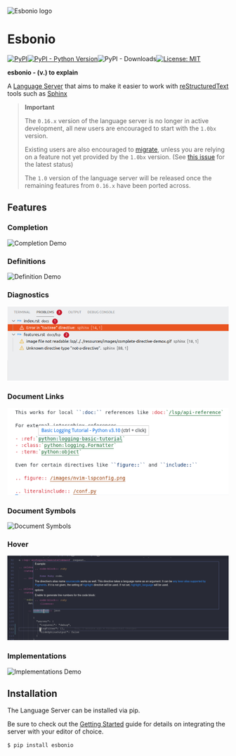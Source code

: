 ![Esbonio logo](https://github.com/swyddfa/esbonio/blob/release/resources/io.github.swyddfa.Esbonio.svg?raw=true)
# Esbonio

[![PyPI](https://img.shields.io/pypi/v/esbonio?style=flat-square)](https://pypi.org/project/esbonio)[![PyPI - Python Version](https://img.shields.io/pypi/pyversions/esbonio?style=flat-square)](https://pypi.org/project/esbonio)![PyPI - Downloads](https://img.shields.io/pypi/dm/esbonio?style=flat-square)[![License: MIT](https://img.shields.io/badge/license-MIT-blue.svg?style=flat-square)](https://github.com/swyddfa/esbonio/blob/develop/lib/esbonio/LICENSE)

**esbonio - (v.) to explain**

A [Language Server](https://microsoft.github.io/language-server-protocol/) that aims to make it easier to work with [reStructuredText](https://docutils.sourceforge.io/rst.html) tools such as [Sphinx](https://www.sphinx-doc.org/en/master/)

> **Important**
>
> The `0.16.x` version of the language server is no longer in active development, all new users are encouraged to start with the `1.0bx` version.
>
> Existing users are also encouraged to [migrate](https://docs.esbon.io/en/latest/lsp/howto/migrate-to-v1.html), unless you are relying on a feature not yet provided by the `1.0bx` version.
> (See [this issue](https://github.com/swyddfa/esbonio/issues/901) for the latest status)
>
> The `1.0` version of the language server will be released once the remaining features from `0.16.x` have been ported across.

## Features

### Completion

![Completion Demo](https://github.com/swyddfa/esbonio/raw/0.x/resources/images/completion-demo.gif)

### Definitions

![Definition Demo](https://github.com/swyddfa/esbonio/raw/0.x/resources/images/definition-demo.gif)


### Diagnostics

![Diagnostics Demo](https://github.com/swyddfa/esbonio/raw/0.x/resources/images/diagnostic-sphinx-errors-demo.png)

### Document Links

![Document Link Demo](https://github.com/swyddfa/esbonio/raw/0.x/resources/images/document-links-demo.png)

### Document Symbols

![Document Symbols](https://github.com/swyddfa/esbonio/raw/0.x/resources/images/document-symbols-demo.png)

### Hover

![Hover Demo](https://github.com/swyddfa/esbonio/raw/0.x/resources/images/hover-demo.png)

### Implementations

![Implementations Demo](https://github.com/swyddfa/esbonio/raw/0.x/resources/images/implementation-demo.gif)

## Installation

The Language Server can be installed via pip.

Be sure to check out the [Getting Started](https://docs.esbon.io/en/esbonio-language-server-v0.16.4/lsp/getting-started.html) guide for details on integrating the server with your editor of choice.

```
$ pip install esbonio
```
